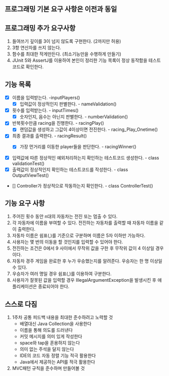 프로그래밍 기본 요구 사항은 이전과 동일
-

프로그래밍 추가 요구사항
-
1. 들여쓰기 깊이를 3이 넘지 않도록 구현한다. (2까지만 허용)
2. 3항 연산자를 쓰지 않는다.
3. 함수를 최대한 작게만든다. (최소기능만을 수행하게 만들기)
4. JUnit 5와 AssertJ를 이용하여 본인이 정리한 기능 목록이 정상 동작함을 테스트 코드로 확인한다.

기능 목록
-
- [X] 이름을 입력받는다. -inputPlayers()
  - [X] 입력값이 정상적인지 판별한다. - nameValidation()
- [X] 횟수를 입력받는다. - inputTimes()
  - [X] 숫자인지, 음수는 아닌지 판별한다. - numberValidation()
- [X] 반복횟수만큼 racing을 진행한다. - racingPlay()
  - [X] 랜덤값을 생성하고 그값이 4이상이면 전진한다. - racing_Play_Onetime()
- [X] 최종 결과를 출력한다. - racingResult()
  - [X] 가장 먼거리를 이동한 player들을 판단한다. - racingWinner()


- [X] 입력값에 따른 정상적인 예외처리하는지 확인하는 테스트코드 생성한다. - class validationTest()
- [X] 출력값이 정상적인지 확인하는 테스트코드를 작성한다. - class OutputViewTest()
- [] Controller가 정상적으로 작동하는지 확인한다. - class ControllerTest()


기능 요구 사항
-
1. 주어진 횟수 동안 n대의 자동차는 전진 또는 멈출 수 있다.
2. 각 자동차에 이름을 부여할 수 있다. 전진하는 자동차를 출력할 때 자동차 이름을 같이 출력한다.
3. 자동차 이름은 쉼표(,)를 기준으로 구분하며 이름은 5자 이하만 가능하다.
4. 사용자는 몇 번의 이동을 할 것인지를 입력할 수 있어야 한다.
5. 전진하는 조건은 0에서 9 사이에서 무작위 값을 구한 후 무작위 값이 4 이상일 경우이다.
6. 자동차 경주 게임을 완료한 후 누가 우승했는지를 알려준다. 우승자는 한 명 이상일 수 있다.
7. 우승자가 여러 명일 경우 쉼표(,)를 이용하여 구분한다.
8. 사용자가 잘못된 값을 입력할 경우 IllegalArgumentException을 발생시킨 후 애플리케이션은 종료되어야 한다.

스스로 다짐
-
1. 1주차 공통 피드백 내용을 최대한 준수하려고 노력할 것
   - 배열대신 Java Collection을 사용한다
   - 이름을 통해 의도를 드러낸다
   - 커밋 메시지를 의미 있게 작성한다
   - space와 tap을 혼용하지 않는다
   - 의미 없는 주석을 달지 않는다
   - IDE의 코드 자동 정렬 기능 적극 활용한다
   - Java에서 제공하는 API를 적극 활용한다
2. MVC패턴 규칙을 준수하며 만들어볼 것
